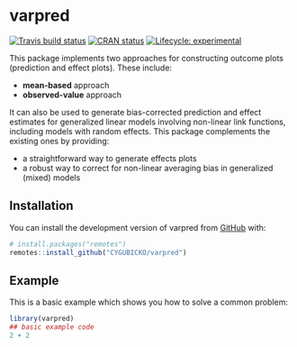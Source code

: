 
# varpred

<!-- badges: start -->
[![Travis build status](https://travis-ci.com/CYGUBICKO/varpred.svg?branch=main)](https://travis-ci.com/CYGUBICKO/varpred)
[![CRAN status](https://www.r-pkg.org/badges/version/varpred)](https://CRAN.R-project.org/package=varpred)
[![Lifecycle: experimental](https://img.shields.io/badge/lifecycle-experimental-orange.svg)](https://lifecycle.r-lib.org/articles/stages.html#experimental)
<!-- badges: end -->

This package implements two approaches for constructing outcome plots (prediction and effect plots). These include:

- **mean-based** approach
- **observed-value** approach

It can also be used to generate bias-corrected prediction and effect estimates for generalized linear models involving non-linear link functions, including models with random effects. This package complements the existing ones by providing: 

- a straightforward way to generate effects plots
- a robust way to correct for non-linear averaging bias in generalized (mixed) models


## Installation

You can install the development version of varpred from [GitHub](https://github.com/cygubicko/varpred) with:

``` r
# install.packages("remotes")
remotes::install_github("CYGUBICKO/varpred")
```

## Example

This is a basic example which shows you how to solve a common problem:

``` r
library(varpred)
## basic example code
2 + 2
```

